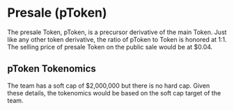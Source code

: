 # Presale (pToken)

The presale Token, pToken, is a precursor derivative of the main Token. Just like any other token derivative, the ratio of pToken to Token is honored at 1:1. The selling price of presale Token on the public sale would be at $0.04.

## pToken Tokenomics

The team has a soft cap of $2,000,000 but there is no hard cap. Given these details, the tokenomics would be based on the soft cap target of the team.
